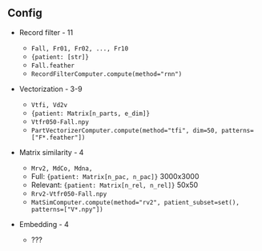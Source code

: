 
## Config
* Record filter - 11
    * `Fall, Fr01, Fr02, ..., Fr10`
    * `{patient: [str]}`
    * `Fall.feather`
    * `RecordFilterComputer.compute(method="rnn")`
* Vectorization - 3-9
    * `Vtfi, Vd2v`
    * `{patient: Matrix[n_parts, e_dim]}`
    * `Vtfr050-Fall.npy`
    * `PartVectorizerComputer.compute(method="tfi", dim=50, patterns=["F*.feather"])`
* Matrix similarity - 4
    * `Mrv2, MdCo, Mdna,`
    * Full: `{patient: Matrix[n_pac, n_pac]}` 3000x3000
    * Relevant: `{patient: Matrix[n_rel, n_rel]}` 50x50
    * `Rrv2-Vtfr050-Fall.npy`
    * `MatSimComputer.compute(method="rv2", patient_subset=set(), patterns=["V*.npy"])`

* Embedding - 4
    * ???



